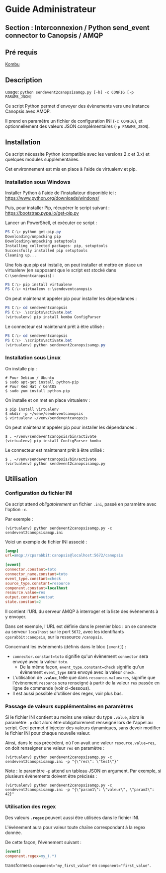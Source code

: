 # Guide Administrateur

## Section : Interconnexion / Python send_event connector to Canopsis / AMQP

## Pré requis

[Kombu](https://pypi.org/project/kombu/)

## Description

usage: `python sendevent2canopsisamqp.py [-h] -c CONFIG [-p PARAMS_JSON]`

Ce script Python permet d'envoyer des évènements vers une instance Canopsis avec AMQP.

Il prend en paramètre un fichier de configuration INI (`-c CONFIG`), et optionnellement des valeurs JSON complémentaires (`-p PARAMS_JSON`).

## Installation

Ce script nécessite Python (compatible avec les versions 2.x et 3.x) et quelques modules supplémentaires.

Cet environnement est mis en place à l'aide de virtualenv et pip.

### Installation sous Windows

Installer Python à l'aide de l'installateur disponible ici : https://www.python.org/downloads/windows/

Puis, pour installer Pip, récupérer le script suivant : https://bootstrap.pypa.io/get-pip.py

Lancer un PowerShell, et exécuter ce script :
```powershell
PS C:\> python get-pip.py
Downloading/unpacking pip
Downloading/unpacking setuptools
Installing collected packages: pip, setuptools
Successfully installed pip setuptools
Cleaning up...
```

Une fois que pip est installé, on peut installer et mettre en place un virtualenv (en supposant que le script est stocké dans `C:\sendeventcanopsis`) :
```powershell
PS C:\> pip install virtualenv
PS C:\> virtualenv c:\sendeventcanopsis
```

On peut maintenant appeler pip pour installer les dépendances :
```powershell
PS C:\> cd sendeventcanopsis
PS C:\> .\scripts\activate.bat
(virtualenv) pip install kombu ConfigParser
```

Le connecteur est maintenant prêt à être utilisé :
```powershell
PS C:\> cd sendeventcanopsis
PS C:\> .\scripts\activate.bat
(virtualenv) python sendevent2canopsisamqp.py
```

### Installation sous Linux

On installe pip :
```shell
# Pour Debian / Ubuntu
$ sudo apt-get install python-pip
# Pour Red Hat / CentOS
$ sudo yum install python-pip
```

On installe et on met en place virtualenv :
```shell
$ pip install virtualenv
$ mkdir -p ~/venv/sendeventcanopsis
$ virtualenv ~/venv/sendeventcanopsis
```

On peut maintenant appeler pip pour installer les dépendances :
```shell
$ . ~/venv/sendeventcanopsis/bin/activate
(virtualenv) pip install ConfigParser kombu
```

Le connecteur est maintenant prêt à être utilisé :
```shell
$ . ~/venv/sendeventcanopsis/bin/activate
(virtualenv) python sendevent2canopsisamqp.py
```

## Utilisation

### Configuration du fichier INI

Ce script attend *obligatoirement* un fichier `.ini`, passé en paramètre avec l'option `-c`.

Par exemple :
```shell
(virtualenv) python sendevent2canopsisamqp.py -c sendevent2canopsisamqp.ini
``` 

Voici un exemple de fichier INI associé :
```ini
[amqp]
url=amqp://cpsrabbit:canopsis@localhost:5672/canopsis
 
[event]
connector.constant=toto
connector_name.constant=toto
event_type.constant=check
source_type.constant=resource
component.constant=localhost
resource.value=res
output.constant=output
state.constant=2
```

Il contient l'URL du serveur AMQP à interroger et la liste des évènements à y envoyer.

Dans cet exemple, l'URL est définie dans le premier bloc : on se connecte au serveur `localhost` sur le port `5672`, avec les identifiants `cpsrabbit:canopsis`, sur la ressource `/canopsis`.

Concernant les évènements (définis dans le bloc `[event]`) :

  * `connector.constant=toto` signifie qu'un évènement `connector` sera envoyé avec la valeur `toto`.
    - De la même façon, `event_type.constant=check` signifie qu'un évènement `event_type` sera envoyé avec la valeur `check`.
  * L'utilisation de **`.value`**, telle que dans `resource.value=res`, signifie que l'évènement `resource` sera renseigné à partir de la valeur `res` passée en ligne de commande (voir ci-dessous).
  * Il est aussi possible d'utiliser des regex, voir plus bas.

### Passage de valeurs supplémentaires en paramètres

Si le fichier INI contient au moins une valeur du type `.value`, alors le paramètre `-p` doit alors être obligatoirement renseigné lors de l'appel au script. Ceci permet d'injecter des valeurs dynamiques, sans devoir modifier le fichier INI pour chaque nouvelle valeur.

Ainsi, dans le cas précédent, où l'on avait une valeur `resource.value=res`, on doit renseigner une valeur `res` en paramètre :

```shell
(virtualenv) python sendevent2canopsisamqp.py -c sendevent2canopsisamqp.ini -p "{\"res\": \"test\"}"
```

Note : le paramètre `-p` attend un tableau JSON en argument. Par exemple, si plusieurs évènements doivent être précisés :

```shell
(virtualenv) python sendevent2canopsisamqp.py -c sendevent2canopsisamqp.ini -p "{\"param1\": \"valeur\", \"param2\": 42}"
```

### Utilisation des regex

Des valeurs **`.regex`** peuvent aussi être utilisées dans le fichier INI.

L'évènement aura pour valeur toute chaîne correspondant à la regex donnée.

De cette façon, l'évènement suivant :
```ini
[event]
component.regex=my_(.*)
```

transformera `component="my_first_value"` en `component="first_value"`.
